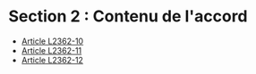 # Section 2 : Contenu de l'accord &#13;
&#13;


* [Article L2362-10](./LEGIARTI000018050466.md)
* [Article L2362-11](./LEGIARTI000018050464.md)
* [Article L2362-12](./LEGIARTI000018050462.md)
